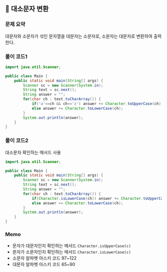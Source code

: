 ## 🌱 대소문자 변환

### 문제 요약

대문자와 소문자가 섞인 문자열을 대문자는 소문자로, 소문자는 대문자로 변환하여 출력한다.

### 풀이 코드1

```java
import java.util.Scanner;

public class Main {
	public static void main(String[] args) {
		Scanner sc = new Scanner(System.in);
		String text = sc.next();
		String answer = "";
		for(char ch : text.toCharArray()) {
			if('a'<=ch && ch<='z') answer += Character.toUpperCase(ch);
			else answer += Character.toLowerCase(ch);
		}
		System.out.println(answer);
	}
}
```

### 풀이 코드2

대소문자 확인하는 메서드 사용

```java
import java.util.Scanner;

public class Main {
	public static void main(String[] args) {
		Scanner sc = new Scanner(System.in);
		String text = sc.next();
		String answer = "";
		for(char ch : text.toCharArray()) {
			if(Character.isLowerCase(ch)) answer += Character.toUpperCase(ch);
			else answer += Character.toLowerCase(ch);
		}
		System.out.println(answer);
	}
}
```

### Memo

- 문자가 대문자인지 확인하는 메서드 `Character.isUpperCase(c)`
- 문자가 소문자인지 확인하는 메서드 `Character.isLowerCase(c)`
- 소문자 알파벳 아스키 코드 97~122
- 대문자 알파벳 아스키 코드 65~90
